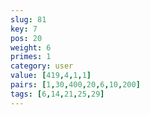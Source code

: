```yaml
---
slug: 81
key: 7
pos: 20
weight: 6
primes: 1
category: user
value: [419,4,1,1]
pairs: [1,30,400,20,6,10,200]
tags: [6,14,21,25,29]
---
```

